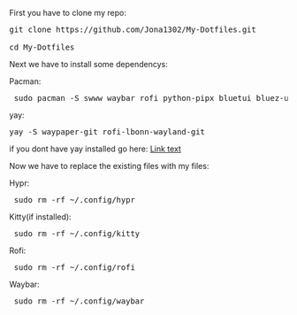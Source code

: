 First you have to clone my repo:

<pre>git clone https://github.com/Jona1302/My-Dotfiles.git
    
cd My-Dotfiles  </pre>

Next we have to install some dependencys:

Pacman:
<pre> sudo pacman -S swww waybar rofi python-pipx bluetui bluez-utils brightnessctl pipewire pipewire-pulse ttf-jetbrains-mono-nerd wireplumber </pre>

yay:
<pre>yay -S waypaper-git rofi-lbonn-wayland-git </pre>
if you dont have yay installed go here: [Link text](https://github.com/Jguer/yay)



Now we have to replace the existing files with my files:

Hypr:
<pre> sudo rm -rf ~/.config/hypr </pre>

Kitty(if installed):
<pre> sudo rm -rf ~/.config/kitty </pre>

Rofi:
<pre> sudo rm -rf ~/.config/rofi </pre>

Waybar:
<pre> sudo rm -rf ~/.config/waybar </pre>
